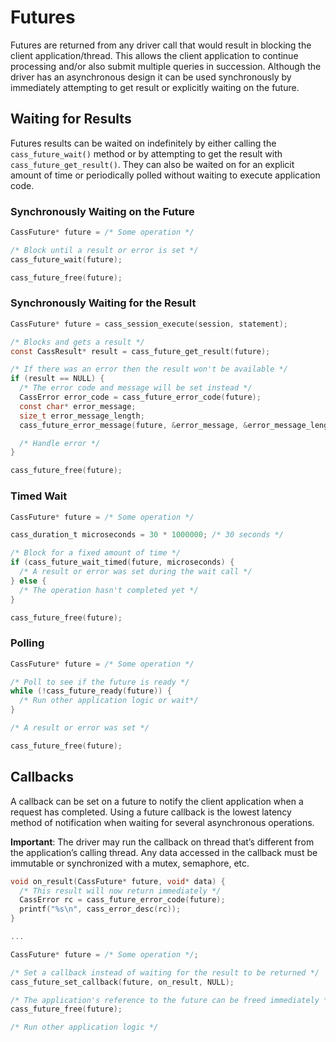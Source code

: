 # Futures

Futures are returned from any driver call that would result in blocking the client application/thread. This allows the client application to continue processing and/or also submit multiple queries in succession. Although the driver has an asynchronous design it can be used synchronously by immediately attempting to get result or explicitly waiting on the future.

## Waiting for Results

Futures results can be waited on indefinitely by either calling the `cass_future_wait()` method or by attempting to get the result with `cass_future_get_result()`. They can also be waited on for an explicit amount of time or periodically polled without waiting to execute application code.

### Synchronously Waiting on the Future
```c
CassFuture* future = /* Some operation */

/* Block until a result or error is set */
cass_future_wait(future);

cass_future_free(future);
```

### Synchronously Waiting for the Result
```c
CassFuture* future = cass_session_execute(session, statement);

/* Blocks and gets a result */
const CassResult* result = cass_future_get_result(future);

/* If there was an error then the result won't be available */
if (result == NULL) {
  /* The error code and message will be set instead */
  CassError error_code = cass_future_error_code(future);
  const char* error_message;
  size_t error_message_length;
  cass_future_error_message(future, &error_message, &error_message_length);

  /* Handle error */
}

cass_future_free(future);
```

### Timed Wait
```c
CassFuture* future = /* Some operation */

cass_duration_t microseconds = 30 * 1000000; /* 30 seconds */

/* Block for a fixed amount of time */
if (cass_future_wait_timed(future, microseconds) {
  /* A result or error was set during the wait call */
} else {
  /* The operation hasn't completed yet */
}

cass_future_free(future);
```

### Polling

```c
CassFuture* future = /* Some operation */

/* Poll to see if the future is ready */
while (!cass_future_ready(future)) {
  /* Run other application logic or wait*/
}

/* A result or error was set */

cass_future_free(future);
```

## Callbacks

A callback can be set on a future to notify the client application when a request has completed. Using a future callback is the lowest latency method of notification when waiting for several asynchronous operations.

**Important**: The driver may run the callback on thread that’s different from the application’s calling thread. Any data accessed in the callback must be immutable or synchronized with a mutex, semaphore, etc.

```c
void on_result(CassFuture* future, void* data) {
  /* This result will now return immediately */
  CassError rc = cass_future_error_code(future);
  printf("%s\n", cass_error_desc(rc));
}

...

CassFuture* future = /* Some operation */;

/* Set a callback instead of waiting for the result to be returned */
cass_future_set_callback(future, on_result, NULL);

/* The application's reference to the future can be freed immediately */
cass_future_free(future);

/* Run other application logic */
```

